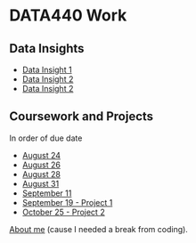 # DATA440 Work
## Data Insights
* [Data Insight 1](https://ehnafziger.github.io/DATA440/data_insight_1)
* [Data Insight 2](https://ehnafziger.github.io/DATA440/data_insight_2)
* [Data Insight 2](https://ehnafziger.github.io/DATA440/data_insight_3)

## Coursework and Projects
In order of due date
* [August 24](https://ehnafziger.github.io/DATA440/082120)
* [August 26](https://ehnafziger.github.io/DATA440/082620)
* [August 28](https://ehnafziger.github.io/DATA440/082820)
* [August 31](https://ehnafziger.github.io/DATA440/083120)
* [September 11](https://ehnafziger.github.io/DATA440/091120)
* [September 19 - Project 1](https://ehnafziger.github.io/DATA440/proj_1)
* [October 25 - Project 2](https://ehnafziger.github.io/DATA440/prj2)

[About me](https://ehnafziger.github.io/DATA440/bio) (cause I needed a break from coding).

